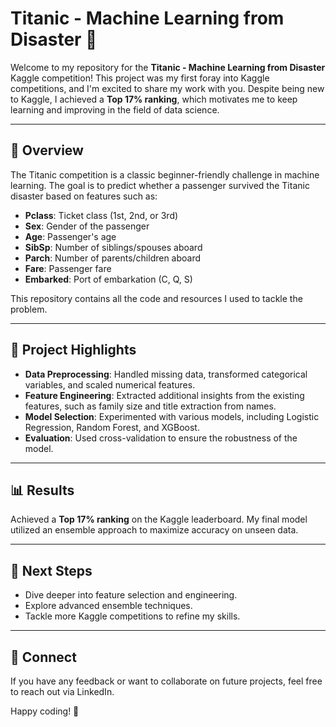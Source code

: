 # Titanic - Machine Learning from Disaster 🚢

Welcome to my repository for the **Titanic - Machine Learning from Disaster** Kaggle competition! This project was my first foray into Kaggle competitions, and I'm excited to share my work with you. Despite being new to Kaggle, I achieved a **Top 17% ranking**, which motivates me to keep learning and improving in the field of data science. 

---

## 📝 Overview

The Titanic competition is a classic beginner-friendly challenge in machine learning. The goal is to predict whether a passenger survived the Titanic disaster based on features such as:
- **Pclass**: Ticket class (1st, 2nd, or 3rd)
- **Sex**: Gender of the passenger
- **Age**: Passenger's age
- **SibSp**: Number of siblings/spouses aboard
- **Parch**: Number of parents/children aboard
- **Fare**: Passenger fare
- **Embarked**: Port of embarkation (C, Q, S)

This repository contains all the code and resources I used to tackle the problem.

---

## 🚀 Project Highlights

- **Data Preprocessing**: Handled missing data, transformed categorical variables, and scaled numerical features.
- **Feature Engineering**: Extracted additional insights from the existing features, such as family size and title extraction from names.
- **Model Selection**: Experimented with various models, including Logistic Regression, Random Forest, and XGBoost.
- **Evaluation**: Used cross-validation to ensure the robustness of the model.

---

## 📊 Results

Achieved a **Top 17% ranking** on the Kaggle leaderboard. My final model utilized an ensemble approach to maximize accuracy on unseen data.

---


## 🌟 Next Steps

- Dive deeper into feature selection and engineering.
- Explore advanced ensemble techniques.
- Tackle more Kaggle competitions to refine my skills.

---

## 🤝 Connect

If you have any feedback or want to collaborate on future projects, feel free to reach out via LinkedIn.

Happy coding! 🚀
